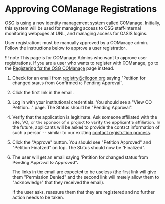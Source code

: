 Approving COManage Registrations
================================

OSG is using a new identity management system called COManage.
Initially, this system will be used for managing access to OSG staff-internal monitoring webpages at UNL,
and managing access for OASIS logins.

User registrations must be manually approved by a COManage admin.
Follow the instructions below to approve a user registration.

!!! note
    This page is for COManage Admins who want to approve user registrations.
    If you are a user who wants to register with COManage,
    go to the [Registering for the OSG COManage](../policy/comanage-instructions-user.md) page instead.


1.  Check for an email from <registry@cilogon.org> saying "Petition for <NAME> changed status from
    Confirmed to Pending Approval".

1.  Click the first link in the email.

1.  Log in with your institutional credentials.
    You should see a "View CO Petition..." page.
    The Status should be "Pending Approval".

1.  Verify that the application is legitimate.
    Ask someone affiliated with the site, VO, or the sponsor of a project to verify the applicant's affiliation.
    In the future, applicants will be asked to provide the contact information of such a person --
    similar to our existing [contact registration process](https://opensciencegrid.org/docs/common/registration/).

1.  Click the "Approve" button.
    You should see "Petition Approved" and "Petition Finalized" on top.
    The Status should now be "Finalized".

1.  The user will get an email saying "Petition for <NAME> changed status from Pending Approval to
    Approved".

    The links in the email are expected to be useless
    (the first link will give them "Permission Denied" and
    the second link will merely allow them to "acknowledge" that they received the email).

    If the user asks, reassure them that they are registered and no further action needs to be taken.
